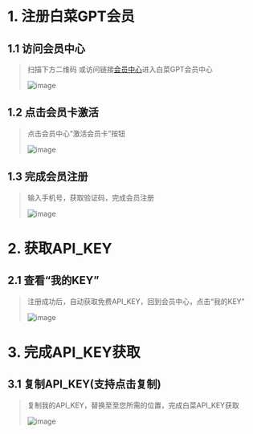 # 1. 注册白菜GPT会员
## 1.1 访问会员中心
>扫描下方二维码 或访问链接[会员中心](https://shop.baicaigpt.com/#/account)进入白菜GPT会员中心
>
>![image](https://github.com/baicaigpt/FreeGPT_FreeApiKey/assets/160614217/704bb401-3caf-46b2-808d-104be40dbc98)
## 1.2 点击会员卡激活
>点击会员中心“激活会员卡”按钮
>
>![image](https://github.com/baicaigpt/FreeGPT_FreeApiKey/assets/160614217/2e99b1d5-9c3b-4df0-81e4-96b3f4cb4ee8)
## 1.3 完成会员注册
>输入手机号，获取验证码，完成会员注册
>
>![image](https://github.com/baicaigpt/FreeGPT_FreeApiKey/assets/160614217/9831c00b-8c3d-4834-ae00-3d77454d83b4)
# 2. 获取API_KEY
## 2.1 查看“我的KEY”
>注册成功后，自动获取免费API_KEY，回到会员中心，点击“我的KEY”
>
>![image](https://github.com/baicaigpt/FreeGPT_FreeApiKey/assets/160614217/b222a3af-9a91-4cdc-b6be-701268db846c)
# 3. 完成API_KEY获取
## 3.1 复制API_KEY(支持点击复制)
>复制我的API_KEY，替换至至您所需的位置，完成白菜API_KEY获取
>
>![image](https://github.com/baicaigpt/FreeGPT_FreeApiKey/assets/160614217/0c32b182-1588-4b08-98b3-720a0a9b41f8)
